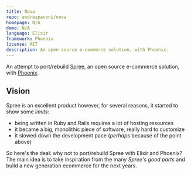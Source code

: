 ```yaml
---
title: Nova
repo: andreapavoni/nova
homepage: N/A
demo: N/A
language: Elixir
framework: Phoenix
license: MIT
description: An open source e-commerce solution, with Phoenix.
---
```


An attempt to port/rebuild [Spree](http://spreecommerce.com), an open source e-commerce solution, with [Phoenix](http://www.phoenixframework.org/).


## Vision
Spree is an excellent product however,
for several reasons, it started to show some _limits_:

* being written in Ruby and Rails requires a lot of hosting resources
* it became a big, monolithic piece of software, really hard to customize
* it slowed down the development pace (_perhaps_ because of the point above)

So here's the deal: why not to port/rebuild Spree with Elixir and Phoenix? The main
idea is to take inspiration from the many _Spree's good parts_ and build a new
generation ecommerce for the next years.